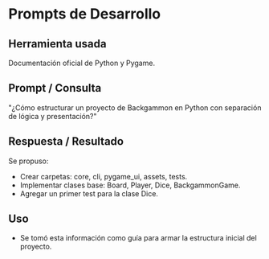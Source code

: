 # Prompts de Desarrollo

## Herramienta usada
Documentación oficial de Python y Pygame.

## Prompt / Consulta
"¿Cómo estructurar un proyecto de Backgammon en Python con separación de lógica y presentación?"

## Respuesta / Resultado
Se propuso:
- Crear carpetas: core, cli, pygame_ui, assets, tests.
- Implementar clases base: Board, Player, Dice, BackgammonGame.
- Agregar un primer test para la clase Dice.

## Uso
- Se tomó esta información como guía para armar la estructura inicial del proyecto.
